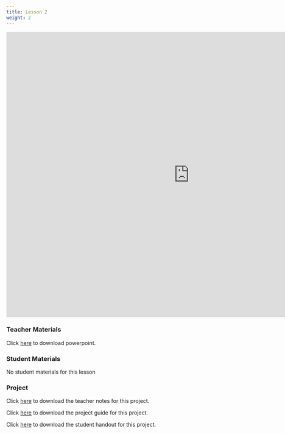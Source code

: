 ```yaml
---
title: Lesson 2
weight: 2
---
```


<iframe src="https://docs.google.com/presentation/d/e/2PACX-1vSr9w-LTnmBXrtClS2k5M5HWvm8SAVsdeuZAZbpx1--fR-7LMbEaaf8PmlHO4RBzhIO_HTkFMork8zg/embed?start=false&loop=false&delayms=3000" frameborder="0" width="960" height="749" allowfullscreen="true" mozallowfullscreen="true" webkitallowfullscreen="true"></iframe>

### Teacher Materials

Click <a href="https://docs.google.com/presentation/d/1hT7fcwxvO-WbXBTLFX-_WFux8ZwWSXZDi7sfsHZHb9I/edit?usp=sharing" target="_blank">here</a> to download powerpoint.

### Student Materials

No student materials for this lesson

### Project 

Click <a href="../2_Lesson_2/Teacher%20Notes--Super%20Slinger.pdf" target="_blank">here</a> to download the teacher notes for this project.

Click <a href="https://docs.google.com/document/d/1edQAjptI_Ew3anmWEOtHL14QrIzBKPQNQcGgvYe4Bzs/edit?usp=sharing" target="_blank">here</a> to download the project guide for this project.

Click <a href="https://docs.google.com/document/d/1yEph4KDDa-7W3F1WbSAI4BZtlFPuTBd2vgQCkHmykgk/edit?usp=sharing" target="_blank">here</a> to download the student handout for this project.
